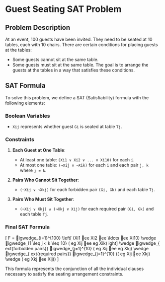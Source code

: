 
# Guest Seating SAT Problem

## Problem Description
At an event, 100 guests have been invited. They need to be seated at 10 tables, each with 10 chairs. There are certain conditions for placing guests at the tables:
- Some guests cannot sit at the same table.
- Some guests must sit at the same table.
The goal is to arrange the guests at the tables in a way that satisfies these conditions.

## SAT Formula
To solve this problem, we define a SAT (Satisfiability) formula with the following elements:

### Boolean Variables
- `Xij` represents whether guest `Gi` is seated at table `Tj`.

### Constraints
1. **Each Guest at One Table**:
   - At least one table: `(Xi1 ∨ Xi2 ∨ ... ∨ Xi10)` for each `i`.
   - At most one table: `(¬Xij ∨ ¬Xik)` for each `i` and each pair `j, k` where `j ≠ k`.

2. **Pairs Who Cannot Sit Together**:
   - `(¬Xij ∨ ¬Xkj)` for each forbidden pair `(Gi, Gk)` and each table `Tj`.

3. **Pairs Who Must Sit Together**:
   - `(¬Xij ∨ Xkj) ∧ (¬Xkj ∨ Xij)` for each required pair `(Gi, Gk)` and each table `Tj`.

### Final SAT Formula
\[ F = igwedge_{i=1}^{100} \left[ (Xi1 ee Xi2 ee \ldots ee Xi10) \wedge igwedge_{1 \leq j < k \leq 10} (
eg Xij ee 
eg Xik) ight] \wedge igwedge_{	ext{forbidden pairs}} igwedge_{j=1}^{10} (
eg Xij ee 
eg Xkj) \wedge igwedge_{	ext{required pairs}} igwedge_{j=1}^{10} ((
eg Xij ee Xkj) \wedge (
eg Xkj ee Xij)) \]

This formula represents the conjunction of all the individual clauses necessary to satisfy the seating arrangement constraints.
